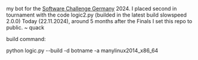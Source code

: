 my bot for the [Software Challenge Germany](https://software-challenge.de/) 2024.
I placed second in tournament with the code logic2.py (builded in the latest build slowspeed 2.0.0)
Today (22.11.2024), around 5 months after the Finals I set this repo to public.
~ quack

build command:

python logic.py --build -d botname -a manylinux2014_x86_64
